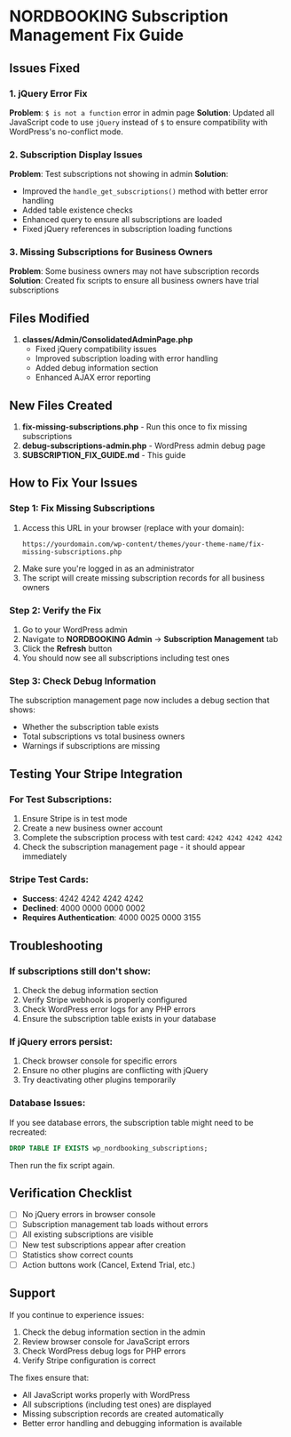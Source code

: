 # NORDBOOKING Subscription Management Fix Guide

## Issues Fixed

### 1. jQuery Error Fix
**Problem**: `$ is not a function` error in admin page
**Solution**: Updated all JavaScript code to use `jQuery` instead of `$` to ensure compatibility with WordPress's no-conflict mode.

### 2. Subscription Display Issues
**Problem**: Test subscriptions not showing in admin
**Solution**: 
- Improved the `handle_get_subscriptions()` method with better error handling
- Added table existence checks
- Enhanced query to ensure all subscriptions are loaded
- Fixed jQuery references in subscription loading functions

### 3. Missing Subscriptions for Business Owners
**Problem**: Some business owners may not have subscription records
**Solution**: Created fix scripts to ensure all business owners have trial subscriptions

## Files Modified

1. **classes/Admin/ConsolidatedAdminPage.php**
   - Fixed jQuery compatibility issues
   - Improved subscription loading with error handling
   - Added debug information section
   - Enhanced AJAX error reporting

## New Files Created

1. **fix-missing-subscriptions.php** - Run this once to fix missing subscriptions
2. **debug-subscriptions-admin.php** - WordPress admin debug page
3. **SUBSCRIPTION_FIX_GUIDE.md** - This guide

## How to Fix Your Issues

### Step 1: Fix Missing Subscriptions
1. Access this URL in your browser (replace with your domain):
   ```
   https://yourdomain.com/wp-content/themes/your-theme-name/fix-missing-subscriptions.php
   ```
2. Make sure you're logged in as an administrator
3. The script will create missing subscription records for all business owners

### Step 2: Verify the Fix
1. Go to your WordPress admin
2. Navigate to **NORDBOOKING Admin** → **Subscription Management** tab
3. Click the **Refresh** button
4. You should now see all subscriptions including test ones

### Step 3: Check Debug Information
The subscription management page now includes a debug section that shows:
- Whether the subscription table exists
- Total subscriptions vs total business owners
- Warnings if subscriptions are missing

## Testing Your Stripe Integration

### For Test Subscriptions:
1. Ensure Stripe is in test mode
2. Create a new business owner account
3. Complete the subscription process with test card: `4242 4242 4242 4242`
4. Check the subscription management page - it should appear immediately

### Stripe Test Cards:
- **Success**: 4242 4242 4242 4242
- **Declined**: 4000 0000 0000 0002
- **Requires Authentication**: 4000 0025 0000 3155

## Troubleshooting

### If subscriptions still don't show:
1. Check the debug information section
2. Verify Stripe webhook is properly configured
3. Check WordPress error logs for any PHP errors
4. Ensure the subscription table exists in your database

### If jQuery errors persist:
1. Check browser console for specific errors
2. Ensure no other plugins are conflicting with jQuery
3. Try deactivating other plugins temporarily

### Database Issues:
If you see database errors, the subscription table might need to be recreated:
```sql
DROP TABLE IF EXISTS wp_nordbooking_subscriptions;
```
Then run the fix script again.

## Verification Checklist

- [ ] No jQuery errors in browser console
- [ ] Subscription management tab loads without errors
- [ ] All existing subscriptions are visible
- [ ] New test subscriptions appear after creation
- [ ] Statistics show correct counts
- [ ] Action buttons work (Cancel, Extend Trial, etc.)

## Support

If you continue to experience issues:
1. Check the debug information section in the admin
2. Review browser console for JavaScript errors
3. Check WordPress debug logs for PHP errors
4. Verify Stripe configuration is correct

The fixes ensure that:
- All JavaScript works properly with WordPress
- All subscriptions (including test ones) are displayed
- Missing subscription records are created automatically
- Better error handling and debugging information is available